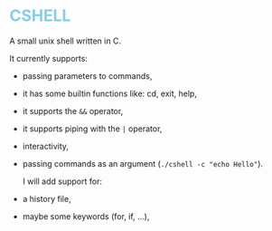 # <span style="color:#87ceeb">CSHELL</span>

A small unix shell written in C.

It currently supports:
+ passing parameters to commands,
+ it has some builtin functions like: cd, exit, help,
+ it supports the `&&` operator,
+ it supports piping with the `|` operator,
+ interactivity,
+ passing commands as an argument (```./cshell -c "echo Hello"```).

  I will add support for:
+ a history file,
+ maybe some keywords (for, if, ...),
